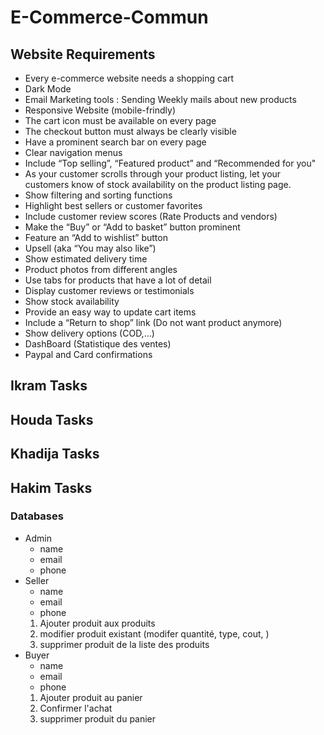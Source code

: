 # E-Commerce-Commun

## Website Requirements
- Every e-commerce website needs a shopping cart
- Dark Mode
- Email Marketing tools : Sending Weekly mails about new products
- Responsive Website (mobile-frindly)
- The cart icon must be available on every page
- The checkout button must always be clearly visible
- Have a prominent search bar on every page
- Clear navigation menus
- Include “Top selling”, “Featured product” and “Recommended for you"
- As your customer scrolls through your product listing, let your customers know of stock availability on the product listing page.
- Show filtering and sorting functions
- Highlight best sellers or customer favorites
- Include customer review scores (Rate Products and vendors)
- Make the “Buy” or “Add to basket” button prominent
- Feature an “Add to wishlist” button
- Upsell (aka “You may also like”)
- Show estimated delivery time
- Product photos from different angles
- Use tabs for products that have a lot of detail
- Display customer reviews or testimonials
- Show stock availability
- Provide an easy way to update cart items
- Include a “Return to shop” link (Do not want product anymore)
- Show delivery options (COD,...)
- DashBoard (Statistique des ventes)
- Paypal and Card confirmations

## Ikram Tasks

## Houda Tasks

## Khadija Tasks

## Hakim Tasks

### Databases
- Admin
  - name
  - email
  - phone
- Seller
  - name
  - email
  - phone
  1. Ajouter produit aux produits
  2. modifier produit existant (modifer quantité, type, cout, )
  3. supprimer produit de la liste des produits
- Buyer
  - name
  - email
  - phone
  1. Ajouter produit au panier
  2. Confirmer l'achat
  3. supprimer produit du panier
